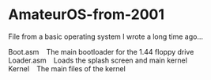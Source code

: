 # AmateurOS-from-2001
File from a basic operating system I wrote a long time ago...

Boot.asm &ensp; The main bootloader for the 1.44 floppy drive  
Loader.asm &ensp;		Loads the splash screen and main kernel  
Kernel	&ensp;			The main files of the kernel
